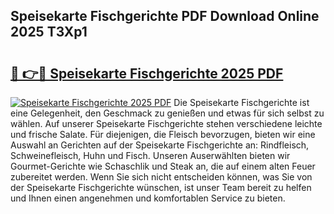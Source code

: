 ## Speisekarte Fischgerichte PDF Download Online 2025 T3Xp1

# <h2><a href="http://gc6do7.nevu.top/?p=Speisekarte+Fischgerichte">🔗 👉🔴 Speisekarte Fischgerichte 2025 PDF</a></h2>

[![Speisekarte Fischgerichte 2025 PDF](https://i.imgur.com/dBaPXMq.png)](http://gc6do7.nevu.top/?p=Speisekarte+Fischgerichte)
Die Speisekarte Fischgerichte ist eine Gelegenheit, den Geschmack zu genießen und etwas für sich selbst zu wählen. Auf unserer Speisekarte Fischgerichte stehen verschiedene leichte und frische Salate. Für diejenigen, die Fleisch bevorzugen, bieten wir eine Auswahl an Gerichten auf der Speisekarte Fischgerichte an: Rindfleisch, Schweinefleisch, Huhn und Fisch. Unseren Auserwählten bieten wir Gourmet-Gerichte wie Schaschlik und Steak an, die auf einem alten Feuer zubereitet werden. Wenn Sie sich nicht entscheiden können, was Sie von der Speisekarte Fischgerichte wünschen, ist unser Team bereit zu helfen und Ihnen einen angenehmen und komfortablen Service zu bieten.
